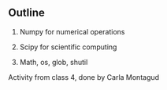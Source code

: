 ## Outline

1. Numpy for numerical operations

2. Scipy for scientific computing

3. Math, os, glob, shutil

Activity from class 4, done by Carla Montagud
